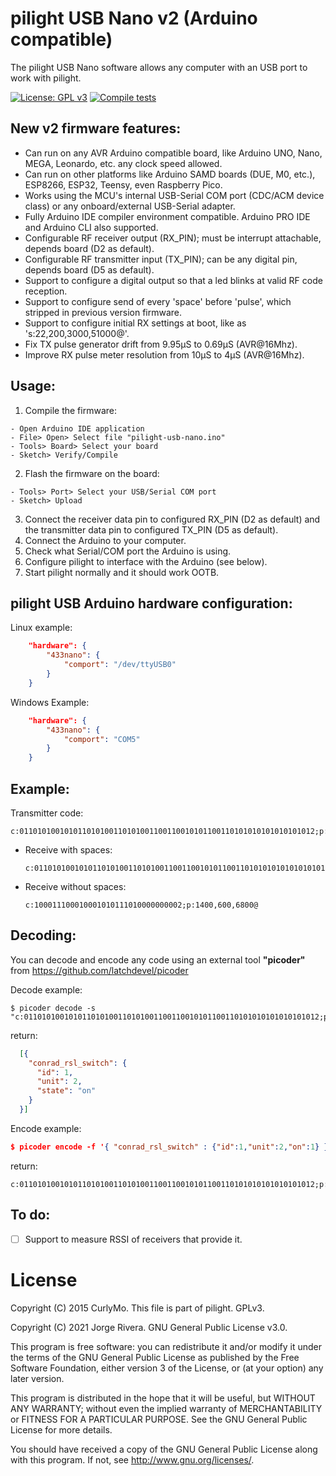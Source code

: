 # pilight USB Nano v2 (Arduino compatible) 

The pilight USB Nano software allows any computer with an USB port to work with pilight.

[![License: GPL v3](https://img.shields.io/badge/License-GPL%20v3-blue.svg)](http://www.gnu.org/licenses/gpl-3.0)
[![Compile tests](https://github.com/latchdevel/pilight-usb-nano/actions/workflows/CompileTests.yml/badge.svg?branch=arduino)](https://github.com/latchdevel/pilight-usb-nano/actions/workflows/CompileTests.yml)

## New v2 firmware features:
 - Can run on any AVR Arduino compatible board, like Arduino UNO, Nano, MEGA, Leonardo, etc. any clock speed allowed.
 - Can run on other platforms like Arduino SAMD boards (DUE, M0, etc.), ESP8266, ESP32, Teensy, even Raspberry Pico. 
 - Works using the MCU's internal USB-Serial COM port (CDC/ACM device class) or any onboard/external USB-Serial adapter.
 - Fully Arduino IDE compiler environment compatible. Arduino PRO IDE and Arduino CLI also supported.
 - Configurable RF receiver output (RX_PIN); must be interrupt attachable, depends board (D2 as default).
 - Configurable RF transmitter input (TX_PIN); can be any digital pin, depends board (D5 as default).
 - Support to configure a digital output so that a led blinks at valid RF code reception.
 - Support to configure send of every 'space' before 'pulse', which stripped in previous version firmware.
 - Support to configure initial RX settings at boot, like as 's:22,200,3000,51000@'.
 - Fix TX pulse generator drift from 9.95µS to 0.69µS (AVR@16Mhz).
 - Improve RX pulse meter resolution from 10µS to 4µS (AVR@16Mhz).

## Usage:

1. Compile the firmware:
  ```
  - Open Arduino IDE application
  - File> Open> Select file "pilight-usb-nano.ino"
  - Tools> Board> Select your board
  - Sketch> Verify/Compile
  ```
2. Flash the firmware on the board:
  ```
  - Tools> Port> Select your USB/Serial COM port
  - Sketch> Upload
  ```
3. Connect the receiver data pin to configured RX_PIN (D2 as default) and the transmitter data pin to configured TX_PIN (D5 as default).
4. Connect the Arduino to your computer.
5. Check what Serial/COM port the Arduino is using.
6. Configure pilight to interface with the Arduino (see below).
7. Start pilight normally and it should work OOTB.

## pilight USB Arduino hardware configuration:

Linux example:
```json
	"hardware": {
		"433nano": {
			"comport": "/dev/ttyUSB0"
		}
	}
```
Windows Example:
```json
	"hardware": {
		"433nano": {
			"comport": "COM5"
		}
	}
```

## Example:
Transmitter code:
```
c:011010100101011010100110101001100110010101100110101010101010101012;p:1400,600,6800;r:4@
```
  * Receive with spaces:
    ```
    c:011010100101011010100110101001100110010101100110101010101010101012;p:1400,600,6800@
    ```

  * Receive without spaces:
    ```
    c:100011100010001010111010000000002;p:1400,600,6800@
    ```

## Decoding:
You can decode and encode any code using an external tool **"picoder"** from https://github.com/latchdevel/picoder

Decode example:
```
$ picoder decode -s "c:011010100101011010100110101001100110010101100110101010101010101012;p:1400,600,6800@"
```
return:
```json
  [{
    "conrad_rsl_switch": {
      "id": 1,
      "unit": 2,
      "state": "on"
    }
  }]
```

Encode example:
```json
$ picoder encode -f '{ "conrad_rsl_switch" : {"id":1,"unit":2,"on":1} }' -r 5
```
return:
```
c:011010100101011010100110101001100110010101100110101010101010101012;p:1400,600,6800;r:5@
```

## To do:
- [ ] Support to measure RSSI of receivers that provide it.

# License

Copyright (C) 2015 CurlyMo. This file is part of pilight. GPLv3.

Copyright (C) 2021 Jorge Rivera. GNU General Public License v3.0.

This program is free software: you can redistribute it and/or modify
it under the terms of the GNU General Public License as published by
the Free Software Foundation, either version 3 of the License, or
(at your option) any later version.

This program is distributed in the hope that it will be useful,
but WITHOUT ANY WARRANTY; without even the implied warranty of
MERCHANTABILITY or FITNESS FOR A PARTICULAR PURPOSE.  See the
GNU General Public License for more details.

You should have received a copy of the GNU General Public License
along with this program.  If not, see <http://www.gnu.org/licenses/>.


